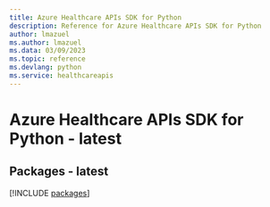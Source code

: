 ```yaml
---
title: Azure Healthcare APIs SDK for Python
description: Reference for Azure Healthcare APIs SDK for Python
author: lmazuel
ms.author: lmazuel
ms.data: 03/09/2023
ms.topic: reference
ms.devlang: python
ms.service: healthcareapis
---
```

# Azure Healthcare APIs SDK for Python - latest
## Packages - latest
[!INCLUDE [packages](healthcare-apis-index.md)]